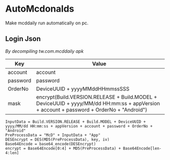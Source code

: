 # AutoMcdonalds  
Make mcddaily run automatically on pc.   

## Login Json  
*By decompiling tw.com.mcddaily apk*

Key        | Value
-----------|-------------------------
account    | account  
password   | password
OrderNo    | DeviceUUID + yyyyMMddHHmmssSSS  
mask       | encrypt(Build.VERSION.RELEASE + Build.MODEL + DeviceUUID + yyyy/MM/dd HH:mm:ss + appVersion + account + password + OrderNo + "Android")

``` 
InputData = Build.VERSION.RELEASE + Build.MODEL + DeviceUUID + yyyy/MM/dd HH:mm:ss + appVersion + account + password + OrderNo + "Android"  
PreProcessData = "McD" + InputData + "App"  
DESEncrypt = DES(MD5(PreProcessData), key, iv)  
Base64Encode = base64_encode(DESEncrypt)  
encrypt = Base64Encode[0:4] + MD5(PreProcessData) + Base64Encode[len-4:len]  
``` 
